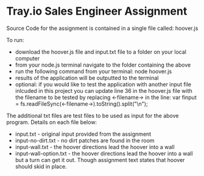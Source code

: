 # Tray.io Sales Engineer Assignment

Source Code for the assignment is contained in a single file called: hoover.js

To run:

* download the hoover.js file and input.txt file to a folder on your local computer
* from your node.js terminal navigate to the folder containing the above
* run the following command from your terminal: node hoover.js
* results of the application will be outputted to the terminal
* optional: if you would like to test the application with another input file inlcuded in this project you can update line 36 in the hoover.js file with the filename to be tested by replacing <-filename-> in the line: var finput = fs.readFileSync(<-filename->).toString().split("\n");

The additional txt files are test files to be used as input for the above program. Details on each file below:

* input.txt - original input provided from the assignment
* input-no-dirt.txt - no dirt patches are found in the room
* input-wall.txt - the hoover directions lead the hoover into a wall
* input-wall-option.txt - the hoover directions lead the hoover into a wall but a turn can get it out. Though assignment text states that hoover should skid in place. 
